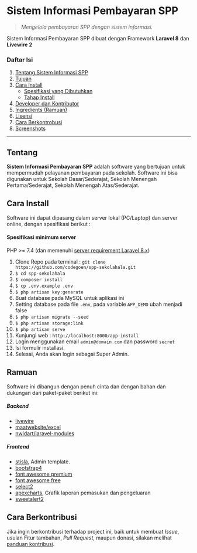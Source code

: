 # Sistem Informasi Pembayaran SPP
> *Mengelola pembayaran SPP dengan sistem informasi.*

Sistem Informasi Pembayaran SPP dibuat dengan Framework **Laravel 8** dan **Livewire 2**

### Daftar Isi
1. [Tentang Sistem Informasi SPP](#tentang)
2. [Tujuan](#tujuan)
3. [Cara Install](#cara-install)
    - [Spesifikasi yang Dibutuhkan](#spesifikasi-minimum-server)
    - [Tahap Install](#tahap-install)
4. [Developer dan Kontributor](#developer-dan-kontributor)
5. [Ingredients (Ramuan)](#ramuan)
6. [Lisensi](#license)
7. [Cara Berkontrobusi](#cara-berkontribusi)
8. [Screenshots](#screenshots)

***

## Tentang

**Sistem Informasi Pembayaran SPP** adalah software yang bertujuan untuk mempermudah pelayanan pembayaran pada sekolah. Software ini bisa digunakan untuk Sekolah Dasar/Sederajat, Sekolah Menengah Pertama/Sederajat, Sekolah Menengah Atas/Sederajat.

## Cara Install
Software ini dapat dipasang dalam server lokal (PC/Laptop) dan server online, dengan spesifikasi berikut :

#### Spesifikasi minimum server
PHP >= 7.4 (dan memenuhi [server requirement Laravel 8.x](https://laravel.com/docs/8.x/deployment#server-requirements))

1. Clone Repo pada terminal : `git clone https://github.com/codegoen/spp-sekolahala.git`
2. `$ cd spp-sekolahala`
3. `$ composer install`
4. `$ cp .env.example .env`
5. `$ php artisan key:generate`
6. Buat database pada MySQL untuk aplikasi ini
7. Setting database pada file `.env`, pada variable `APP_DEMO` ubah menjadi false
8. `$ php artisan migrate --seed`
9. `$ php artisan storage:link`
10. `$ php artisan serve`
11. Kunjungi web : `http://localhost:8000/app-install`
12. Login menggunakan email `admin@domain.com` dan password `secret`
12. Isi formulir installasi.
13. Selesai, Anda akan login sebagai Super Admin.

## Ramuan

Software ini dibangun dengan penuh cinta dan dengan bahan dan dukungan dari paket-paket berikut ini:

##### Backend
* [livewire](https://laravel-livewire.com/)
* [maatwebsite/excel](https://laravel-excel.com/)
* [nwidart/laravel-modules](https://nwidart.com/laravel-modules/v6/introduction)

##### Frontend

* [stisla](https://getstisla.com/), Admin template.
* [bootstrap4](https://getbootstrap.com/)
* [font awesome premium](https://kit-pro.fontawesome.com/releases/v5.12.1/css/pro.min.css)
* [font awesome free](https://www.npmjs.com/package/@fortawesome/fontawesome-free)
* [select2](https://github.com/select2/select2)
* [apexcharts](https://apexcharts.com/), Grafik laporan pemasukan dan pengeluaran
* [sweetalert2](https://sweetalert2.github.io/)


## Cara Berkontribusi

Jika ingin berkontribusi terhadap project ini, baik untuk membuat *Issue*, usulan Fitur tambahan, *Pull Request*, maupun donasi, silakan melihat [panduan kontribusi](CONTRIBUTING.md).

